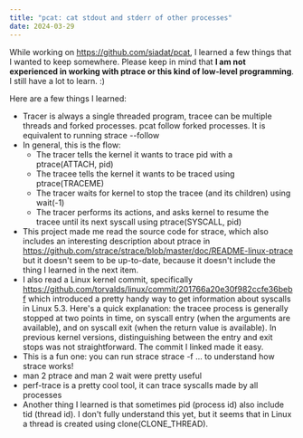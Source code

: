 ```yaml
---
title: "pcat: cat stdout and stderr of other processes"
date: 2024-03-29
---
```


While working on https://github.com/siadat/pcat, I learned a few things that I wanted to keep somewhere. Please keep in mind that **I am not experienced in working with ptrace or this kind of low-level programming**. I still have a lot to learn. :)

Here are a few things I learned:

* Tracer is always a single threaded program, tracee can be multiple threads and forked processes. pcat follow forked processes. It is equivalent to running strace --follow
* In general, this is the flow:
    * The tracer tells the kernel it wants to trace pid with a ptrace(ATTACH, pid)
    * The tracee tells the kernel it wants to be traced using ptrace(TRACEME)
    * The tracer waits for kernel to stop the tracee (and its children) using wait(-1)
    * The tracer performs its actions, and asks kernel to resume the tracee until its next syscall using ptrace(SYSCALL, pid)
* This project made me read the source code for strace, which also includes an interesting description about ptrace in https://github.com/strace/strace/blob/master/doc/README-linux-ptrace but it doesn't seem to be up-to-date, because it doesn't include the thing I learned in the next item.
* I also read a Linux kernel commit, specifically https://github.com/torvalds/linux/commit/201766a20e30f982ccfe36bebf which introduced a pretty handy way to get information about syscalls in Linux 5.3. Here's a quick explanation: the tracee process is generally stopped at two points in time, on syscall entry (when the arguments are available), and on syscall exit (when the return value is available). In previous kernel versions, distinguishing between the entry and exit stops was not straightforward. The commit I linked made it easy.
* This is a fun one: you can run strace strace -f …  to understand how strace works!
* man 2 ptrace and man 2 wait were pretty useful
* perf-trace is a pretty cool tool, it can trace syscalls made by all processes
* Another thing I learned is that sometimes pid (process id) also include tid (thread id). I don't fully understand this yet, but it seems that in Linux a thread is created using clone(CLONE_THREAD).